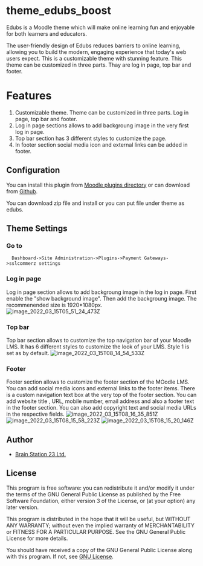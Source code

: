 # theme_edubs_boost
Edubs is a Moodle theme which will make online learning fun and enjoyable for both learners and educators.

The user-friendly design of Edubs reduces barriers to online learning, allowing you to build the modern, engaging experience that today's web users expect. This is a customizable theme with stunning feature. This theme can be customized in three parts. Thay are log in page, top bar and footer.

# Features
1. Customizable theme. Theme can be customized in three parts. Log in page, top bar and footer.
2. Log in page sections allows to add backgroung image in the very first log in page.
3. Top bar section has 3 different styles to customize the page.
4. In footer section social media icon and external links can be added in footer.

## Configuration

You can install this plugin from [Moodle plugins directory](https://moodle.org/plugins) or can download from [Github](https://github.com/eLearning-BS23/theme_edubs_boost).

You can download zip file and install or you can put file under theme as edubs.

## Theme Settings
### Go to 
```
  Dashboard->Site Administration->Plugins->Payment Gateways->sslcommerz settings
```
### Log in page
Log in page section allows to add backgroung image in the log in page. First enable the "show background image". Then add the backgroung image. The recommenended size is 1920*1080px.
![image_2022_03_15T05_51_24_473Z](https://user-images.githubusercontent.com/97436713/158323213-a45ae023-e4de-4527-95b6-dd74efbf62a3.png)

### Top bar
Top bar section allows to customize the top navigation bar of your Moodle LMS. It has 6 different styles to customize the look of your LMS. Style 1 is set as by default.
![image_2022_03_15T08_14_54_533Z](https://user-images.githubusercontent.com/97436713/158335293-862cdea7-e359-46be-82ea-0caebaf12094.png)

### Footer
Footer section allows to customize the footer section of the MOodle LMS. You can add social media icons and external links to the footer items. 
There is a custom navigation text box at the very top of the footer section. You can add website title , URL, mobile number, email address and also a footer text in the footer section. You can also add copyright text and social media URLs in the respective fields.
![image_2022_03_15T08_16_35_851Z](https://user-images.githubusercontent.com/97436713/158335341-76d8fa4c-b3f3-4974-91e5-a61711aa03d0.png)
![image_2022_03_15T08_15_58_223Z](https://user-images.githubusercontent.com/97436713/158335384-1f4cac9b-548c-4444-ab08-344a95f30132.png)
![image_2022_03_15T08_15_20_146Z](https://user-images.githubusercontent.com/97436713/158335440-ca3afb15-9d58-4ac9-b1e7-b44d32fd081e.png)

## Author
- [Brain Station 23 Ltd.](https://brainstation-23.com)

## License
This program is free software: you can redistribute it and/or modify it under the terms of the GNU General Public License as published by the Free Software Foundation, either version 3 of the License, or (at your option) any later version.

This program is distributed in the hope that it will be useful, but WITHOUT ANY WARRANTY; without even the implied warranty of MERCHANTABILITY or FITNESS FOR A PARTICULAR PURPOSE. See the GNU General Public License for more details.

You should have received a copy of the GNU General Public License along with this program. If not, see [GNU License](http://www.gnu.org/licenses/).



